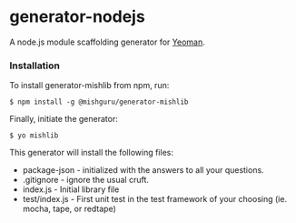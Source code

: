 # generator-nodejs

A node.js module scaffolding generator for [Yeoman](http://yeoman.io).

### Installation

To install generator-mishlib from npm, run:

```
$ npm install -g @mishguru/generator-mishlib
```

Finally, initiate the generator:

```
$ yo mishlib
```

This generator will install the following files:

* package-json - initialized with the answers to all your questions.
* .gitignore - ignore the usual cruft.
* index.js - Initial library file
* test/index.js - First unit test in the test framework of your choosing
  (ie. mocha, tape, or redtape)
